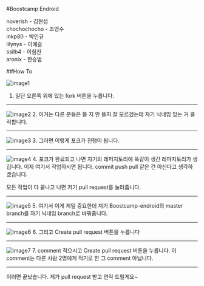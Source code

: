 #Boostcamp Endroid

noverish - 김현섭  
chochochocho - 조영수  
inkp80 - 박인규  
lilynys - 이예슬  
ssilb4 - 이힘찬  
aronix - 한승범  

##How To

![image1](https://raw.githubusercontent.com/Boostcamp-endroid/udacity/master/readme_images/0001.PNG)
1. 일단 오른쪽 위에 있는 fork 버튼을 누릅니다.




-----------------------------------------------------------------------------------------------------
![image2](https://raw.githubusercontent.com/Boostcamp-endroid/udacity/master/readme_images/0002.PNG)
2. 이거는 다른 분들은 뜰 지 안 뜰지 잘 모르겠는데 자기 닉네임 있는 거 클릭합니다.




-----------------------------------------------------------------------------------------------------
![image3](https://raw.githubusercontent.com/Boostcamp-endroid/udacity/master/readme_images/0003.PNG)
3. 그러면 이렇게 포크가 진행이 됩니다.




-----------------------------------------------------------------------------------------------------
![image4](https://raw.githubusercontent.com/Boostcamp-endroid/udacity/master/readme_images/0004.PNG)
4. 포크가 완료되고 나면 자기의 레퍼지토리에 똑같이 생긴 레파지토리가 생깁니다. 이제 여기서 작업하시면 됩니다.
commit push pull 같은 건 아신다고 생각하겠습니다.

모든 작업이 다 끝나고 나면 저기 pull request를 눌러줍니다.




-----------------------------------------------------------------------------------------------------
![image5](https://raw.githubusercontent.com/Boostcamp-endroid/udacity/master/readme_images/0005.PNG)
5. 여기서 이게 제일 중요한데 저기 Boostcamp-endroid의 master branch를 자기 닉네임 branch로 바꿔줍니다.




-----------------------------------------------------------------------------------------------------
![image6](https://raw.githubusercontent.com/Boostcamp-endroid/udacity/master/readme_images/0006.PNG)
6. 그리고 Create pull request 버튼을 누릅니다




-----------------------------------------------------------------------------------------------------
![image7](https://raw.githubusercontent.com/Boostcamp-endroid/udacity/master/readme_images/0007.PNG)
7. comment 적으시고 Create pull request 버튼을 누릅니다.
이 comment는 다른 사람 2명에게 적기로 한 그 comment 아닙니다.




-----------------------------------------------------------------------------------------------------
이러면 끝났습니다.
제가 pull request 받고 연락 드릴게요~

